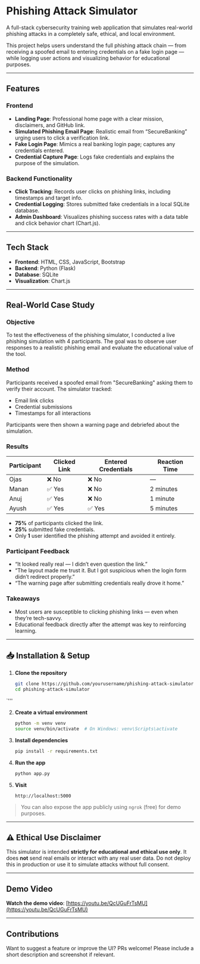 # Phishing Attack Simulator

A full-stack cybersecurity training web application that simulates real-world phishing attacks in a completely safe, ethical, and local environment.

This project helps users understand the full phishing attack chain — from receiving a spoofed email to entering credentials on a fake login page — while logging user actions and visualizing behavior for educational purposes.


---


## Features

### Frontend
- **Landing Page**: Professional home page with a clear mission, disclaimers, and GitHub link.
- **Simulated Phishing Email Page**: Realistic email from “SecureBanking” urging users to click a verification link.
- **Fake Login Page**: Mimics a real banking login page; captures any credentials entered.
- **Credential Capture Page**: Logs fake credentials and explains the purpose of the simulation.

### Backend Functionality
- **Click Tracking**: Records user clicks on phishing links, including timestamps and target info.
- **Credential Logging**: Stores submitted fake credentials in a local SQLite database.
- **Admin Dashboard**: Visualizes phishing success rates with a data table and click behavior chart (Chart.js).

---

## Tech Stack

- **Frontend**: HTML, CSS, JavaScript, Bootstrap
- **Backend**: Python (Flask)
- **Database**: SQLite
- **Visualization**: Chart.js

---

## Real-World Case Study

### Objective
To test the effectiveness of the phishing simulator, I conducted a live phishing simulation with 4 participants. The goal was to observe user responses to a realistic phishing email and evaluate the educational value of the tool.

### Method
Participants received a spoofed email from "SecureBanking" asking them to verify their account. The simulator tracked:
- Email link clicks
- Credential submissions
- Timestamps for all interactions

Participants were then shown a warning page and debriefed about the simulation.

### Results

| Participant | Clicked Link | Entered Credentials | Reaction Time |
|-------------|--------------|---------------------|----------------|
| Ojas        | ❌ No         | ❌ No                | —              |
| Manan       | ✅ Yes        | ❌ No                | 2 minutes      |
| Anuj        | ✅ Yes        | ❌ No                | 1 minute       |
| Ayush       | ✅ Yes        | ✅ Yes              | 5 minutes      |

- **75%** of participants clicked the link.
- **25%** submitted fake credentials.
- Only **1** user identified the phishing attempt and avoided it entirely.

### Participant Feedback
- “It looked really real — I didn’t even question the link.”
- “The layout made me trust it. But I got suspicious when the login form didn’t redirect properly.”
- “The warning page after submitting credentials really drove it home.”

### Takeaways
- Most users are susceptible to clicking phishing links — even when they’re tech-savvy.
- Educational feedback directly after the attempt was key to reinforcing learning.

---

## 📥 Installation & Setup

1. **Clone the repository**
   ```bash
   git clone https://github.com/yourusername/phishing-attack-simulator.git
   cd phishing-attack-simulator
`'''

2. **Create a virtual environment**

   ```bash
   python -m venv venv
   source venv/bin/activate  # On Windows: venv\Scripts\activate
   ```

3. **Install dependencies**

   ```bash
   pip install -r requirements.txt
   ```

4. **Run the app**

   ```bash
   python app.py
   ```

5. **Visit**

   ```
   http://localhost:5000
   ```

> You can also expose the app publicly using `ngrok` (free) for demo purposes.

---


## ⚠️ Ethical Use Disclaimer

This simulator is intended **strictly for educational and ethical use only**.
It does **not** send real emails or interact with any real user data.
Do not deploy this in production or use it to simulate attacks without full consent.

---

## Demo Video

**Watch the demo video**: [https://youtu.be/QcUGuFrTsMU](https://youtu.be/QcUGuFrTsMU)

---

## Contributions

Want to suggest a feature or improve the UI? PRs welcome!
Please include a short description and screenshot if relevant.
